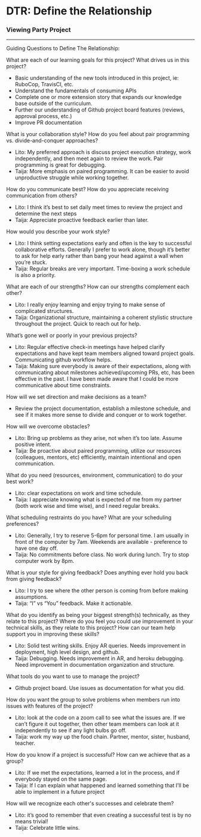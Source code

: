 # DTR: Define the Relationship
### Viewing Party Project

---

Guiding Questions to Define The Relationship:

What are each of our learning goals for this project? What drives us in this project?
 - Basic understanding of the new tools introduced in this project, ie: RuboCop, TravisCI, etc.
 - Understand the fundamentals of consuming APIs
 - Complete one or more extension story that expands our knowledge base outside of the curriculum.
 - Further our understanding of Github project board features (reviews, approval process, etc.)
 - Improve PR documentation

What is your collaboration style? How do you feel about pair programming vs. divide-and-conquer approaches?
 - Lito: My preferred approach is discuss project execution strategy, work independently, and then meet again to review the work. Pair programming is great for debugging.
 - Taija: More emphasis on paired programming. It can be easier to avoid unproductive struggle while working together.

How do you communicate best? How do you appreciate receiving communication from others?
 - Lito: I think it’s best to set daily meet times to review the project and determine the next steps
 - Taija: Appreciate proactive feedback earlier than later.

How would you describe your work style?
 - Lito: I think setting expectations early and often is the key to successful collaborative efforts. Generally I prefer to work alone, though it’s better to ask for help early rather than bang your head against a wall when you’re stuck.
 - Taija: Regular breaks are very important. Time-boxing a work schedule is also a priority.

What are each of our strengths? How can our strengths complement each other?
 - Lito: I really enjoy learning and enjoy trying to make sense of complicated structures.
 - Taija: Organizational structure, maintaining a coherent stylistic structure throughout the project. Quick to reach out for help.

What’s gone well or poorly in your previous projects?
 - Lito: Regular effective check-in meetings have helped clarify expectations and have kept team members aligned toward project goals. Communicating github workflow helps.
 - Taija: Making sure everybody is aware of their expectations, along with communicating about milestones achieved/upcoming PRs, etc, has been effective in the past. I have been made aware that I could be more communicative about time constraints.

How will we set direction and make decisions as a team?
 - Review the project documentation, establish a milestone schedule, and see if it makes more sense to divide and conquer or to work together.

How will we overcome obstacles?
 - Lito: Bring up problems as they arise, not when it’s too late. Assume positive intent.
 - Taija: Be proactive about paired programming, utilize our resources (colleagues, mentors, etc) efficiently, maintain intentional and open communication.

What do you need (resources, environment, communication) to do your best work?
 - Lito: clear expectations on work and time schedule.
 - Taija: I appreciate knowing what is expected of me from my partner (both work wise and time wise), and I need regular breaks.

What scheduling restraints do you have? What are your scheduling preferences?
 - Lito: Generally, I try to reserve 5-6pm for personal time. I am usually in front of the computer by 7am. Weekends are available - preference to have one day off.
 - Taija: No commitments before class. No work during lunch. Try to stop computer work by 8pm.

What is your style for giving feedback? Does anything ever hold you back from giving feedback?
 - Lito: I try to see where the other person is coming from before making assumptions.
 - Taija: “I” vs “You” feedback. Make it actionable.

What do you identify as being your biggest strength(s) technically, as they relate to this project? Where do you feel you could use improvement in your technical skills, as they relate to this project? How can our team help support you in improving these skills?
 - Lito: Solid test writing skills. Enjoy AR queries. Needs improvement in deployment, high level design, and github.
 - Taija: Debugging. Needs improvement in AR, and heroku debugging. Need improvement in documentation organization and structure.

What tools do you want to use to manage the project?
 - Github project board. Use issues as documentation for what you did.

How do you want the group to solve problems when members run into issues with features of the project?
 - Lito: look at the code on a zoom call to see what the issues are. If we can’t figure it out together, then other team members can look at it independently to see if any light bulbs go off.
 - Taija: work my way up the food chain. Partner, mentor, sister, husband, teacher.

How do you know if a project is successful? How can we achieve that as a group?
 - Lito: If we met the expectations, learned a lot in the process, and if everybody stayed on the same page.
 - Taija: If I can explain what happened and learned something that I’ll be able to implement in a future project

How will we recognize each other's successes and celebrate them?
 - Lito: it’s good to remember that even creating a successful test is by no means trivial!
 - Taija: Celebrate little wins.
